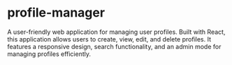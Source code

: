 # profile-manager
A user-friendly web application for managing user profiles. Built with React, this application allows users to create, view, edit, and delete profiles. It features a responsive design, search functionality, and an admin mode for managing profiles efficiently.
